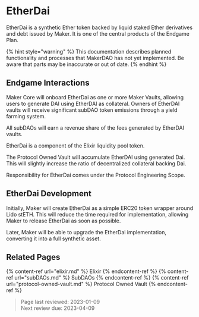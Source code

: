 # EtherDai

EtherDai is a synthetic Ether token backed by liquid staked Ether derivatives and debt issued by Maker. It is one of the central products of the Endgame Plan. 

{% hint style="warning" %}
This documentation describes planned functionality and processes that MakerDAO has not yet implemented. Be aware that parts may be inaccurate or out of date.
{% endhint %}

## Endgame Interactions

Maker Core will onboard EtherDai as one or more Maker Vaults, allowing users to generate DAI using EtherDAI as collateral. Owners of EtherDAI vaults will receive significant subDAO token emissions through a yield farming system.

All subDAOs will earn a revenue share of the fees generated by EtherDAI vaults.

EtherDai is a component of the Elixir liquidity pool token.

The Protocol Owned Vault will accumulate EtherDAI using generated Dai. This will slightly increase the ratio of decentralized collateral backing Dai.

Responsibility for EtherDai comes under the Protocol Engineering Scope.

## EtherDai Development

Initially, Maker will create EtherDai as a simple ERC20 token wrapper around Lido stETH. This will reduce the time required for implementation, allowing Maker to release EtherDai as soon as possible.

Later, Maker will be able to upgrade the EtherDai implementation, converting it into a full synthetic asset.

## Related Pages
{% content-ref url="elixir.md" %} Elixir {% endcontent-ref %}
{% content-ref url="subDAOs.md" %} SubDAOs {% endcontent-ref %}
{% content-ref url="protocol-owned-vault.md" %} Protocol Owned Vault {% endcontent-ref %}

>Page last reviewed: 2023-01-09    
>Next review due: 2023-04-09    
